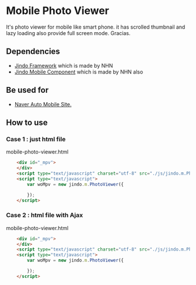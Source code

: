 # Mobile Photo Viewer

It's photo viewer for mobile like smart phone. it has scrolled thumbnail and lazy loading also provide full screen mode. 
Gracias.

## Dependencies

* [Jindo Framework](http://jindo.nhncorp.com/jindo_home/JindoJS.html) which is made by NHN
* [Jindo Mobile Component](http://jindo.nhncorp.com/jindo_home/Mobile.html) which is made by NHN also

## Be used for

* [Naver Auto Mobile Site.](http://m.auto.naver.com/car/image.nhn?yearsId=18591&selectIndex=1)

## How to use

### Case 1 : just html file

mobile-photo-viewer.html
```html
	<div id="_mpv">
	</div>
	<script type="text/javascript" charset="utf-8" src="./js/jindo.m.PhotoViewer.js"></script>
	<script type="text/javascript">
		var woMpv = new jindo.m.PhotoViewer({

		});
	</script>
```

### Case 2 : html file with Ajax

mobile-photo-viewer.html
```html
	<div id="_mpv">
	</div>
	<script type="text/javascript" charset="utf-8" src="./js/jindo.m.PhotoViewer.js"></script>
	<script type="text/javascript">
		var woMpv = new jindo.m.PhotoViewer({

		});
	</script>
```